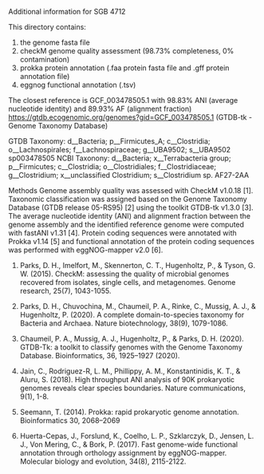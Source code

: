 Additional information for SGB 4712

This directory contains: 
1. the genome fasta file
2. checkM genome quality assessment (98.73% completeness, 0% contamination)
3. prokka protein annotation (.faa protein fasta file and .gff protein annotation file)
4. eggnog functional annotation (.tsv)

The closest reference is GCF_003478505.1 with 98.83% ANI (average nucleotide identity) and 89.93% AF (alignment fraction)
https://gtdb.ecogenomic.org/genomes?gid=GCF_003478505.1
(GTDB-tk - Genome Taxonomy Database)

GTDB Taxonomy: d__Bacteria; p__Firmicutes_A; c__Clostridia; o__Lachnospirales; f__Lachnospiraceae; g__UBA9502; s__UBA9502 sp003478505
NCBI Taxonony: d__Bacteria; x__Terrabacteria group; p__Firmicutes; c__Clostridia; o__Clostridiales; f__Clostridiaceae; g__Clostridium; x__unclassified Clostridium; s__Clostridium sp. AF27-2AA

Methods
Genome assembly quality was assessed with CheckM v1.0.18 [1]. 
Taxonomic classification was assigned based on the Genome Taxonomy Database (GTDB release 05-RS95) [2] using the toolkit GTDB-tk v1.3.0 [3]. 
The average nucleotide identity (ANI) and alignment fraction between the genome assembly and the identified reference genome were computed with fastANI v1.31 [4]. 
Protein coding sequences were annotated with Prokka v1.14 [5] and functional annotation of the protein coding sequences was performed with eggNOG-mapper v2.0 [6]. 
 
1. Parks, D. H., Imelfort, M., Skennerton, C. T., Hugenholtz, P., & Tyson, G. W. (2015). CheckM: assessing the quality of microbial genomes recovered from isolates, single cells, and metagenomes. Genome research, 25(7), 1043-1055. 
 
2. Parks, D. H., Chuvochina, M., Chaumeil, P. A., Rinke, C., Mussig, A. J., & Hugenholtz, P. (2020). A complete domain-to-species taxonomy for Bacteria and Archaea. Nature biotechnology, 38(9), 1079-1086. 
 
3. Chaumeil, P. A., Mussig, A. J., Hugenholtz, P., & Parks, D. H. (2020). GTDB-Tk: a toolkit to classify genomes with the Genome Taxonomy Database. Bioinformatics, 36, 1925–1927 (2020). 
 
4. Jain, C., Rodriguez-R, L. M., Phillippy, A. M., Konstantinidis, K. T., & Aluru, S. (2018). High throughput ANI analysis of 90K prokaryotic genomes reveals clear species boundaries. Nature communications, 9(1), 1-8. 
 
5. Seemann, T. (2014). Prokka: rapid prokaryotic genome annotation. Bioinformatics 30, 2068–2069  
 
6. Huerta-Cepas, J., Forslund, K., Coelho, L. P., Szklarczyk, D., Jensen, L. J., Von Mering, C., & Bork, P. (2017). Fast genome-wide functional annotation through orthology assignment by eggNOG-mapper. Molecular biology and evolution, 34(8), 2115-2122. 

